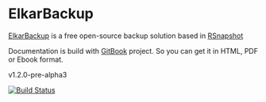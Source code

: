 ElkarBackup
======

[ElkarBackup](http://elkarbackup.org) is a free open-source backup solution based in [RSnapshot](http://www.rsnapshot.org)

Documentation is build with [GitBook](https://www.gitbook.io) project. So you can get it in HTML, PDF or Ebook format.

v1.2.0-pre-alpha3

[![Build Status](https://www.gitbook.io/button/status/book/elkarnet/elkarbackup)](https://www.gitbook.io/book/elkarnet/elkarbackup/activity)
